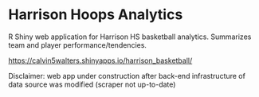 # Harrison Hoops Analytics
R Shiny web application for Harrison HS basketball analytics.  Summarizes team and player performance/tendencies.

https://calvin5walters.shinyapps.io/harrison_basketball/

Disclaimer:  web app under construction after back-end infrastructure of data source was modified (scraper not up-to-date)
